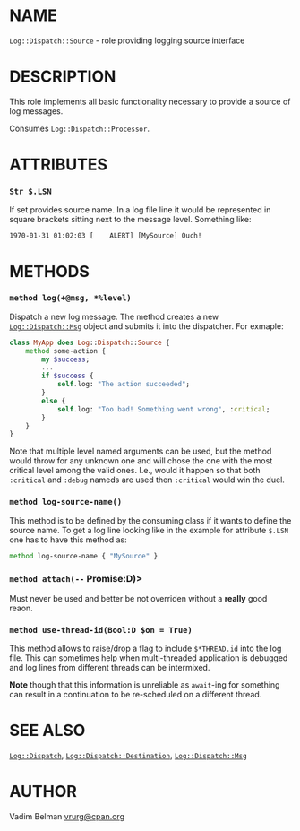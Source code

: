 NAME
====



`Log::Dispatch::Source` - role providing logging source interface

DESCRIPTION
===========



This role implements all basic functionality necessary to provide a source of log messages.

Consumes `Log::Dispatch::Processor`.

ATTRIBUTES
==========



### `Str $.LSN`

If set provides source name. In a log file line it would be represented in square brackets sitting next to the message level. Something like:

    1970-01-31 01:02:03 [    ALERT] [MySource] Ouch!

METHODS
=======



### `method log(+@msg, *%level)`

Dispatch a new log message. The method creates a new [`Log::Dispatch::Msg`](Msg.md) object and submits it into the dispatcher. For exmaple:

```raku
class MyApp does Log::Dispatch::Source {
    method some-action {
        my $success;
        ...
        if $success {
            self.log: "The action succeeded";
        }
        else {
            self.log: "Too bad! Something went wrong", :critical;
        }
    }
}
```

Note that multiple level named arguments can be used, but the method would throw for any unknown one and will chose the one with the most critical level among the valid ones. I.e., would it happen so that both `:critical` and `:debug` nameds are used then `:critical` would win the duel.

### `method log-source-name()`

This method is to be defined by the consuming class if it wants to define the source name. To get a log line looking like in the example for attribute `$.LSN` one has to have this method as:

```raku
method log-source-name { "MySource" }
```

### `method attach(--` Promise:D)>

Must never be used and better be not overriden without a **really** good reaon.

### `method use-thread-id(Bool:D $on = True)`

This method allows to raise/drop a flag to include `$*THREAD.id` into the log file. This can sometimes help when multi-threaded application is debugged and log lines from different threads can be intermixed.

**Note** though that this information is unreliable as `await`-ing for something can result in a continuation to be re-scheduled on a different thread.

SEE ALSO
========

[`Log::Dispatch`](../Dispatch.md), [`Log::Dispatch::Destination`](Destination.md), [`Log::Dispatch::Msg`](Msg.md)

AUTHOR
======

Vadim Belman <vrurg@cpan.org>

